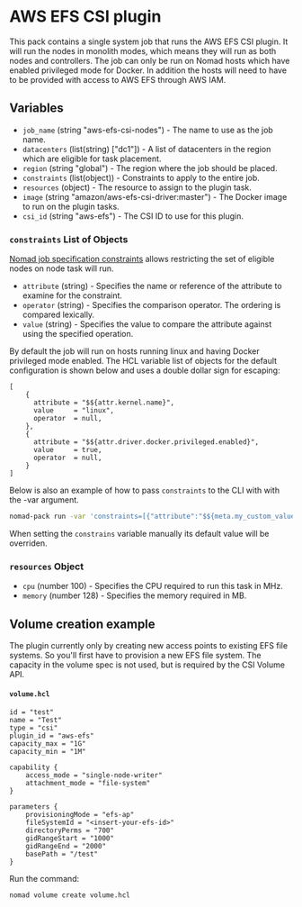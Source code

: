 # AWS EFS CSI plugin

This pack contains a single system job that runs the AWS EFS CSI plugin. It will run the nodes in
monolith modes, which means they will run as both nodes and controllers. The job can only be run
on Nomad hosts which have enabled privileged mode for Docker. In addition the hosts will need to have to
be provided with access to AWS EFS through AWS IAM.

## Variables

- `job_name` (string "aws-efs-csi-nodes") - The name to use as the job name.
- `datacenters` (list(string) ["dc1"]) - A list of datacenters in the region which are eligible for
  task placement.
- `region` (string "global") - The region where the job should be placed.
- `constraints` (list(object)) - Constraints to apply to the entire job.
- `resources` (object) - The resource to assign to the plugin task.
- `image` (string "amazon/aws-efs-csi-driver:master") - The Docker image to run on the plugin tasks.
- `csi_id` (string "aws-efs") - The CSI ID to use for this plugin.

### `constraints` List of Objects

[Nomad job specification constraints](https://www.nomadproject.io/docs/job-specification/constraint) allows restricting the set of eligible nodes
on node task will run.

- `attribute` (string) - Specifies the name or reference of the attribute to examine for the
  constraint.
- `operator` (string) - Specifies the comparison operator. The ordering is compared lexically.
- `value` (string) - Specifies the value to compare the attribute against using the specified
  operation.

By default the job will run on hosts running linux and having Docker privileged mode enabled. The HCL
variable list of objects for the default configuration is shown below and uses a double dollar sign for escaping:
```hcl
[
    {
      attribute = "$${attr.kernel.name}",
      value     = "linux",
      operator  = null,
    },
    {
      attribute = "$${attr.driver.docker.privileged.enabled}",
      value     = true,
      operator  = null,
    }
]
```
Below is also an example of how to pass `constraints` to the CLI with with the -var argument.
```bash
nomad-pack run -var 'constraints=[{"attribute":"$${meta.my_custom_value}","operator":">","value":"3"}]' packs/aws_efs_csi
```
When setting the `constrains` variable manually its default value will be overriden.

### `resources` Object

- `cpu` (number 100) - Specifies the CPU required to run this task in MHz.
- `memory` (number 128) - Specifies the memory required in MB.


## Volume creation example
The plugin currently only by creating new access points to existing EFS file systems. So you'll first have
to provision a new EFS file system. The capacity in the volume spec is not used, but is required by the
CSI Volume API.

#### **`volume.hcl`**
```hcl
id = "test"
name = "Test"
type = "csi"
plugin_id = "aws-efs"
capacity_max = "1G"
capacity_min = "1M"

capability {
	access_mode = "single-node-writer"
	attachment_mode = "file-system"
}

parameters {
	provisioningMode = "efs-ap"
	fileSystemId = "<insert-your-efs-id>"
	directoryPerms = "700"
	gidRangeStart = "1000"
	gidRangeEnd = "2000"
	basePath = "/test"
}
```
Run the command:
```sh
nomad volume create volume.hcl
```

